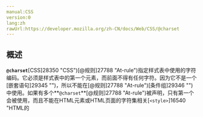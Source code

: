 ```yaml
---
manual:CSS
version:0
lang:zh
rawUrl:https://developer.mozilla.org/zh-CN/docs/Web/CSS/@charset
---
```






## 概述<a name="概述"></a>


**`@charset`**[CSS]28350 "CSS")[@规则]27788 "At-rule")指定样式表中使用的字符编码。它必须是样式表中的第一个元素，而前面不得有任何字符。因为它不是一个[嵌套语句]29345 "")，所以不能在[@规则]27788 "At-rule")[条件组]29346 "")中使用。如果有多个**`@charset`**[@规则]27788 "At-rule")被声明，只有第一个会被使用，而且不能在HTML元素或HTML页面的字符集相关[`<style>`]16540 "HTML的<style>元素包含了文档的样式化信息或者文档的一部分。指定的样式化星系包含的该元素内，通常是CSS的格式。")元素内的样式属性内使用。



此[@规则]27788 "At-rule")在某些 CSS 属性中使用非 ASCII 字符时非常有用，例如[`content`]27900 "CSS的 content CSS 属性用于在元素的  ::before 和 ::after 伪元素中插入内容。使用content 属性插入的内容都是匿名的可替换元素。")。



在样式表中有多种方法去声明字符编码，浏览器会按照以下顺序尝试下边的方法（一旦找到就停止并得出结果）：


1. 文件的开头的[Unicode byte-order]29347 "http://en.wikipedia.org/wiki/Byte_order_mark")字符值。
1. 由Content-Type：HTTP header 中的 charset 属性给出的值或用于提供样式表的协议中的等效值。
1. `CSS`[@规则]27788 "At-rule")`@charset。`
1. 使用参考文档定义的字符编码：[`<link>`]12815 "HTML 中<link>元素指定了外部资源与当前文档的关系. 这个元素的使用方法包括为导航定义关系框架.这个元素经常用来链接css文件。")元素的 charset 属性。 该方法在 HTML5 标准中已废除，无法使用。
1. 假设文档是 UTF-8。

## 语法<a name="语法"></a>

```
@charset "UTF-8";
@charset "iso-8859-15";
```


where:

<dl><dt id=''>*charset*</dt><dd>它是一个**[`<string>`]28192 "<string> 数据类型是由包含在英文双引号（"）或英文单引号（'）中的任意数量的Unicode字符组成。")表示字符编码被使用。它必须是在被[IANA-registry]29348 "")声明过的 web-safe 字符编码中的一个, 还必须被双引号包围, 遵循一个空格字符 (U+0020)，并且立即以分号结束。 如果有多个相关的编码名字，只有被标记为*preferred*的那个才会被使用。</dd></dl>
### 语法格式<a name="语法格式"></a>

```
@charset "<charset>";

```

## 例子<a name="例子"></a>

```
@charset "UTF-8";     
@charset "utf-8"; /*大小写不敏感*/  
/* Set the encoding of the style sheet to Unicode UTF-8 */
@charset 'iso-8859-15'; /* Invalid, wrong quoting style used */
@charset 'UTF-8'; /* Invalid, wrong quoting style used */
@charset  "UTF-8";      /* Invalid, more than one space */
 @charset "UTF-8";      /* Invalid, there is a character (a space) before the at-rule */
@charset UTF-8;         /* Invalid, without ' or ", the charset is not a CSS <string> */

```

## 规范<a name="规范"></a>

Specification | Status | Comment 
 ---  |  ---  |  ---  | 
[CSS Level 2 (Revision 1)<br></br><small>@charset</small>]29349 "") | Recommendation | Initial definition 


## 浏览器兼容性<a name="Browser_compatibility"></a>


**[We&#39;re converting our compatibility data into a machine-readable JSON format]3344 "")**. This compatibility table still uses the old format, because we haven&#39;t yet converted the data it contains.**[Find out how you can help!]3392 "")**


* 
* 

Feature | Chrome | Edge | Firefox (Gecko) | Internet Explorer | Opera | Safari 
Basic support | 2.0 | 未实现 | [1.5]4776 "Released on 2005-11-25.")(1.8)<sup>[1]</sup> | 5.5<sup>[2]</sup> | 9 | 4 





[1] Firefox 1.0 supported only an invalid syntax where the character encoding is not set between single or double quotes.



[2] From IE 5.5 to IE 7 included, IE also supported the invalid syntax where the character encoding is not set between single or double quotes.




